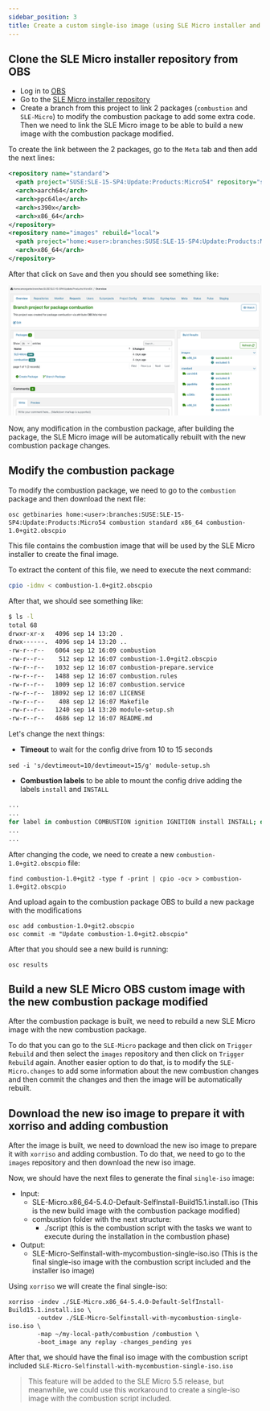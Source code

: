 ```yaml
---
sidebar_position: 3
title: Create a custom single-iso image (using SLE Micro installer and combustion image) to use it on Virtual CD-ROM
---
```


## Clone the SLE Micro installer repository from OBS

* Log in to [OBS](https://build.opensuse.org)
* Go to the [SLE Micro installer repository](https://build.opensuse.org/project/show/SUSE:SLE-15-SP4:Update:Products:Micro54/SLE-Micro)
* Create a branch from this project to link 2 packages (`combustion` and `SLE-Micro`) to modify the combustion package to add some extra code. Then we need to link the SLE Micro image to be able to build a new image with the combustion package modified.

To create the link between the 2 packages, go to the `Meta` tab and then add the next lines:

```xml
<repository name="standard">
  <path project="SUSE:SLE-15-SP4:Update:Products:Micro54" repository="standard"/>
  <arch>aarch64</arch>
  <arch>ppc64le</arch>
  <arch>s390x</arch>
  <arch>x86_64</arch>
</repository>
<repository name="images" rebuild="local">
  <path project="home:<user>:branches:SUSE:SLE-15-SP4:Update:Products:Micro54" repository="standard"/>
  <arch>x86_64</arch>
</repository>
```

After that click on `Save` and then you should see something like:

![obs-single-iso.png](images/obs-single-iso.png)

Now, any modification in the combustion package, after building the package, the SLE Micro image will be automatically rebuilt with the new combustion package changes.

## Modify the combustion package

To modify the combustion package, we need to go to the `combustion` package and then download the next file:

``` 
osc getbinaries home:<user>:branches:SUSE:SLE-15-SP4:Update:Products:Micro54 combustion standard x86_64 combustion-1.0+git2.obscpio
```

This file contains the combustion image that will be used by the SLE Micro installer to create the final image.

To extract the content of this file, we need to execute the next command:

```bash
cpio -idmv < combustion-1.0+git2.obscpio
```

After that, we should see something like:

```bash
$ ls -l
total 68
drwxr-xr-x   4096 sep 14 13:20 .
drwx------.  4096 sep 14 13:20 ..
-rw-r--r--   6064 sep 12 16:09 combustion
-rw-r--r--    512 sep 12 16:07 combustion-1.0+git2.obscpio
-rw-r--r--   1032 sep 12 16:07 combustion-prepare.service
-rw-r--r--   1488 sep 12 16:07 combustion.rules
-rw-r--r--   1009 sep 12 16:07 combustion.service
-rw-r--r--  18092 sep 12 16:07 LICENSE
-rw-r--r--    408 sep 12 16:07 Makefile
-rw-r--r--   1240 sep 14 13:20 module-setup.sh
-rw-r--r--   4686 sep 12 16:07 README.md
```

Let's change the next things:

- **Timeout** to wait for the config drive from 10 to 15 seconds

`sed -i 's/devtimeout=10/devtimeout=15/g' module-setup.sh`  

- **Combustion labels** to be able to mount the config drive adding the labels `install` and `INSTALL`

```bash
...
...
for label in combustion COMBUSTION ignition IGNITION install INSTALL; do
...
...
```

After changing the code, we need to create a new `combustion-1.0+git2.obscpio` file:

``` 
find combustion-1.0+git2 -type f -print | cpio -ocv > combustion-1.0+git2.obscpio
```

And upload again to the combustion package OBS to build a new package with the modifications

``` 
osc add combustion-1.0+git2.obscpio
osc commit -m "Update combustion-1.0+git2.obscpio"
```

After that you should see a new build is running: 

``` 
osc results
```

## Build a new SLE Micro OBS custom image with the new combustion package modified

After the combustion package is built, we need to rebuild a new SLE Micro image with the new combustion package.

To do that you can go to the `SLE-Micro` package and then click on `Trigger Rebuild` and then select the `images` repository and then click on `Trigger Rebuild` again.
Another easier option to do that, is to modify the `SLE-Micro.changes` to add some information about the new combustion changes and then commit the changes and then the image will be automatically rebuilt.


## Download the new iso image to prepare it with xorriso and adding combustion

After the image is built, we need to download the new iso image to prepare it with `xorriso` and adding combustion.
To do that, we need to go to the `images` repository and then download the new iso image.

Now, we should have the next files to generate the final `single-iso` image:

- Input:
  - SLE-Micro.x86_64-5.4.0-Default-SelfInstall-Build15.1.install.iso   (This is the new build image with the combustion package modified)
  - combustion folder with the next structure:
    - ./script   (this is the combustion script with the tasks we want to execute during the installation in the combustion phase)
- Output:
  -  SLE-Micro-Selfinstall-with-mycombustion-single-iso.iso (This is the final single-iso image with the combustion script included and the installer iso image)


Using `xorriso` we will create the final single-iso:

``` 
xorriso -indev ./SLE-Micro.x86_64-5.4.0-Default-SelfInstall-Build15.1.install.iso \
        -outdev ./SLE-Micro-Selfinstall-with-mycombustion-single-iso.iso \
        -map ~/my-local-path/combustion /combustion \
        -boot_image any replay -changes_pending yes
```

After that, we should have the final iso image with the combustion script included `SLE-Micro-Selfinstall-with-mycombustion-single-iso.iso`


> This feature will be added to the SLE Micro 5.5 release, but meanwhile, we could use this workaround to create a single-iso image with the combustion script included.